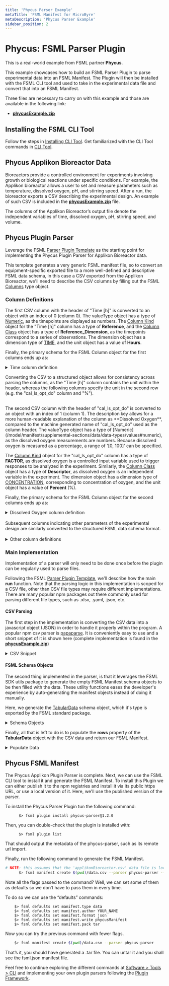 ```yaml
---
title: 'Phycus Parser Example'
metaTitle: 'FSML Manifest for MicroByre'
metaDescription: 'Phycus Parser Example'
sidebar_position: 2
---
```


# Phycus: FSML Parser Plugin

This is a real-world example from FSML partner **Phycus**.

This example showcases how to build an FSML Parser Plugin to parse experimental data into an FSML Manifest. The Plugin will then be installed
with the FSML CLI tool and used to take in the experimental data file and convert that into an FSML Manifest.

Three files are necessary to carry on with this example and those are available in the following link:

<!-- Not sure how to reference the file in the static folder -->
- [**phycusExample.zip**](https://raw.githubusercontent.com/TeselaGen/fsml.org/main/website/static/phycus-parser-example-01.zip)


## Installing the FSML CLI Tool

Follow the steps in [Installing CLI Tool](/software/tools/cli#installing-cli-tool). Get familiarized with the CLI Tool commands in [CLI Tool](/software/tools/cli).

## Phycus Applikon Bioreactor Data

Bioreactors provide a controlled environment for experiments involving growth or biological reactions under specific conditions. For example, the Applikon bioreactor allows a user to set and measure parameters such as temperature, dissolved oxygen, pH, and stirring speed. After a run, the bioreactor exports a CSV describing the experimental design. An example of such CSV is included in the [**phycusExample.zip**](https://raw.githubusercontent.com/TeselaGen/fsml.org/main/website/static/phycus-parser-example-01.zip) file.

The columns of the Applikon Bioreactor’s output file denote the independent variables of time, dissolved oxygen, pH, stirring speed, and volume.

## Phycus Plugin Parser

Leverage the FSML [Parser Plugin Template](/software/plugins/parser/#template) as the starting point for implementing the Phycus Plugin Parser for Applikon Bioreactor data.

This template generates a very generic FSML manifest file, so to convert an equipment-specific exported file to a more well-defined and descriptive FSML data schema, in this case a CSV exported from the Applikon Bioreactor, we'll need to describe the CSV columns by filling out the FSML [Columns](/model/manifest/supplemental-sections/data/tabular-data#columns) type object.

### Column Definitions

The first CSV column with the header of "Time [h]" is converted to an object with an index of 0 (column 0). The valueType object has a type of [Numeric](/model/manifest/supplemental-sections/data/data-types/values#numeric), as the timepoints are displayed as numbers. The [Column Kind](/model/manifest/supplemental-sections/data/data-types/columns#kind) object for the "Time [h]" column has a type of **Reference**, and the [Column Class](/model/manifest/supplemental-sections/data/data-types/columns#class) object has a type of **Reference_Dimension**, as the timepoints correspond to a series of observations. The dimension object has a dimension type of [TIME](/model/manifest/supplemental-sections/data/data-types/dimensions/), and the unit object has a value of **Hours**.

Finally, the primary schema for the FSML Column object for the first columns ends up as:

<details>
<summary>Time column definition</summary>

```json
{
  "name": "Time [h]",
  "description": "Time",
  "valueType": { "type": "NUMERIC" },
  "kind": {
    "type": "REFERENCE",
    "class": {
      "type": "REFERENCE_DIMENSION",
      "name": "Time",
      "dimension": { "type": "DIMENSION", "dimensionType": "TIME" },
      "unit": {
        "type": "UNIT",
        "value": "HOURS",
        "dimension": { "type": "DIMENSION", "dimensionType": "TIME" }
      }
    }
  }
}
```
</details>

Converting the CSV to a structured object allows for consistency across parsing the columns, as the "Time [h]" column contains the unit within the header, whereas the following columns specify the unit in the second row (e.g. the "cal_ls_opt_do" column and "%").

<br/>
The second CSV column with the header of "cal_ls_opt_do" is converted to an object with an index of 1 (column 1). The description key allows for a more human-readable explanation of the column as **Dissolved Oxygen**, compared to the machine generated name of "cal_ls_opt_do" used as the column header. The valueType object has a type of [Numeric](/model/manifest/supplemental-sections/data/data-types/values#numeric), as the dissolved oxygen measurements are numbers. Because dissolved oxygen is measured as a percentage, a range of '[0, 100]' can be specified.

The [Column Kind](/model/manifest/supplemental-sections/data/data-types/columns#kind) object for the "cal_ls_opt_do" column has a type of **FACTOR**, as dissolved oxygen is a controlled input variable used to trigger responses to be analyzed in the experiment. Similarly, the [Column Class](/model/manifest/supplemental-sections/data/data-types/columns#class) object has a type of **Descriptor**, as dissolved oxygen is an independent variable in the experiment. The dimension object has a dimension type of [CONCENTRATION](/model/manifest/supplemental-sections/data/data-types/dimensions/), corresponding to concentration of oxygen, and the unit object has a value of **Percent** (%).

Finally, the primary schema for the FSML Column object for the second columns ends up as:

<details>
<summary>Dissolved Oxygen column definition</summary>

```json
{
  "name": "cal_ls_opt_do",
  "description": "Dissolved Oxygen",
  "valueType": { "type": "NUMERIC", "range": [0, 100] },
  "kind": {
    "type": "FACTOR",
    "class": {
      "type": "DESCRIPTOR",
      "name": "Dissolved Oxygen",
      "dimension": { "type": "DIMENSION", "dimensionType": "CONCENTRATION" },
      "unit": {
        "type": "UNIT",
        "value": "PERCENT",
        "dimension": { "type": "DIMENSION", "dimensionType": "CONCENTRATION" }
      }
    }
  }
}
```
</details>

<br/>
Subsequent columns indicating other parameters of the experimental design are similarly converted to the structured FSML data schema format.
<br/><br/>

<details>
<summary>Other column definitions</summary>

```json
[
  {
    "name": "m_ph",
    "description": "pH",
    "valueType": { "type": "NUMERIC", "range": [0, 14] },
    "kind": {
      "type": "FACTOR",
      "class": {
        "type": "DESCRIPTOR",
        "name": "pH",
        "dimension": { "type": "DIMENSION", "dimensionType": "CONCENTRATION" }
      }
    }
  },
  {
    "name": "m_stirrer",
    "description": "Stirring Speed",
    "valueType": { "type": "NUMERIC" },
    "kind": {
      "type": "FACTOR",
      "class": {
        "type": "DESCRIPTOR",
        "name": "Stirring Speed",
        "dimension": { "type": "DIMENSION", "dimensionType": "SPEED" },
        "unit": {
          "type": "UNIT",
          "value": "RPM",
          "dimension": { "type": "DIMENSION", "dimensionType": "SPEED" }
        }
      }
    }
  },
  {
    "name": "dm_spump1",
    "description": "Volume",
    "valueType": { "type": "NUMERIC" },
    "kind": {
      "type": "FACTOR",
      "class": {
        "type": "DESCRIPTOR",
        "name": "Volume",
        "dimension": { "type": "DIMENSION", "dimensionType": "VOLUME" },
        "unit": {
          "type": "UNIT",
          "value": "MILLILITER",
          "dimension": { "type": "DIMENSION", "dimensionType": "VOLUME" }
        }
      }
    }
  }
]
```

</details>


### Main Implementation

Implementation of a parser will only need to be done once before the plugin can be regularly used to parse files.

Following the FSML [Parser Plugin Template](/software/plugins/parser/#template), we'll describe how the main **run** function. Note that the parsing logic in this implementation is scoped for a CSV file, other than CSV file types may require different implementations. There are many popular npm packages out there commonly used for parsing different file types, such as .xlsx, .yaml, .json, etc.

#### CSV Parsing

The first step in the implementation is converting the CSV data into a javascript object (JSON) in order to handle it properly within the program. A popular npm csv parser is [papaparse](https://www.papaparse.com/). It is conveniently easy to use and a short snippet of it is shown here (complete implementation is found in the [**phycusExample.zip**](https://raw.githubusercontent.com/TeselaGen/fsml.org/main/website/static/phycus-parser-example-01.zip))


<details>
<summary>CSV Snippet</summary>

```javascript
import * as fs from 'fs';
import papaparse from 'papaparse';

// Main function of the FSML Parser Plugin.
const run: (file) => {

    // Reads the file in case its a filepath and converts the buffer stream into a string
    // which papaparse accepts as input to return the CSV data as a JSON array.
    let buffer = file;
    if (typeof file === 'string') {
      buffer = fs.readFileSync(file);
    }
    const dataString = buffer.toString('utf-8');
    // the 'data' object will contain the array of rows in the CSV file.
    const { data } = papaparse.parse(dataString);
}
```

</details>


#### FSML Schema Objects
The second thing implemented in the parser, is that it leverages the FSML SDK utils package to generate the empty FSML Manifest schema objects to be then filled with the data. These utility functions eases the developer's experience by auto-generating the manifest objects instead of doing it manually.


Here, we generate the [TabularData](http://localhost:4444/model/manifest/supplemental-sections/data/tabular-data/) schema object, which it's type is exported by the FSML standard package.

<details>
<summary>Schema Objects</summary>

```javascript
import fsml_standard from "fsml-standard"
import fsml_utils from "fsml-utils"
import lodash from "lodash"

// Imports the JSON of column definitions
import columnDefinitions from './columnDefinitions.json';

// Main function of the FSML Parser Plugin.
const run: (file) => {

    // The 'createTemplateForType' utility function generates an empty template object for the provided FSML standard types.
    const TabularData = fsml_utils.createTemplateForType(fsml_standard.TabularData);

    /**
     * The generated 'TabularData' object should look something like
     *
     * {
     *   "type": "TABULAR",
     *   "index": 0,
     *   "name": "",
     *   "rows": [],
     *   "columns": {},
     *   "fileReference": { "type": "FILE", "index": 0, "reference": "" }
     * }
     */

    // Then we can stitch everything together by first adding the column definitions
    // to the 'column' property of the 'TabularData'.
    lodash.set(TabularData, 'column', columnDefinitions);
}
```

</details>

Finally, all that is left to do is to populate the **rows** property of the **TabularData** object with the CSV data and return our FSML Manifest.

<details>
<summary>Populate Data</summary>

```javascript
import * as fs from 'fs';
import papaparse from 'papaparse';

// Main function of the FSML Parser Plugin.
const run: (file) => {

    /**
     * Recall the 'data' object we holding our data came:
     * const { data } = papaparse.parse(dataString);
     *
     * And that the 'TabularData' came from:
     * const TabularData = createTemplateForType(fsml_standard.TabularData);
     * */

    // Simply loops through the data array and populate the rows.
    data.forEach((dataRow, rowIndex) => {
      const values = [];
      // loops through the CSV row to get each row's value.
      dataRow.forEach((value, columnIndex) => {
        values.push({
          index: columnIndex,
          value,
        });
      });
      // Generates the Row schema, to then populate it with the rowIndex and row values.
      const Row = createTemplateForType(fsml_standard.Row);
      set(Row, "index", rowIndex)
      set(Row, "values", values)
      // Pushes a new Row to the 'TabularData' object.
      TabularData.rows.push(Row);
    });

    // and return the FSML data schema
    return await Promise.resolve({ data: TabularData });
}
```
</details>

## Phycus FSML Manifest

The Phycus Applikon Plugin Parser is complete. Next, we can use the FSML CLI tool to install it and generate the FSML Manifest. To install this Plugin we can either publish it to the npm registries and install it via its public https URL, or use a local version of it. Here, we'll use the published version of the parser.

To install the Phycus Parser Plugin tun the following command:

```
      $> fsml plugin install phycus-parser@1.2.0
```

Then, you can double-check that the plugin is installed with:

```
      $> fsml plugin list
```

That should output the metadata of the phycus-parser, such as its remote url import.

Finally, run the following command to generate the FSML Manifest.


```bash
# NOTE: this assumes that the 'applikonBioreactor.csv' data file is located in the current directory
      $> fsml manifest create $(pwd)/data.csv --parser phycus-parser --type data --author YOUR_NAME --format json --write phycusManifest --pack tar
```

Note all the flags passed to the command? Well, we can set some of them as defaults so we don’t have to pass them in every time.

To do so we can use the “defaults” commands:

```
	$> fsml defaults set manifest.type data
	$> fsml defaults set manifest.author YOUR_NAME
	$> fsml defaults set manifest.format json
	$> fsml defaults set manifest.write phycusManifest
	$> fsml defaults set manifest.pack tar
```

Now you can try the previous command with fewer flags.

```bash
    $> fsml manifest create $(pwd)/data.csv --parser phycus-parser
```

That’s it, you should have generated a .tar file. You can untar it and you shall see the fsml.json manifest file.

Feel free to continue exploring the different commands at [Software > Tools > CLI](../software/tools/cli.md) and implementing your own plugin parsers following the [Plugin Framework](../software/plugins/index.md).

